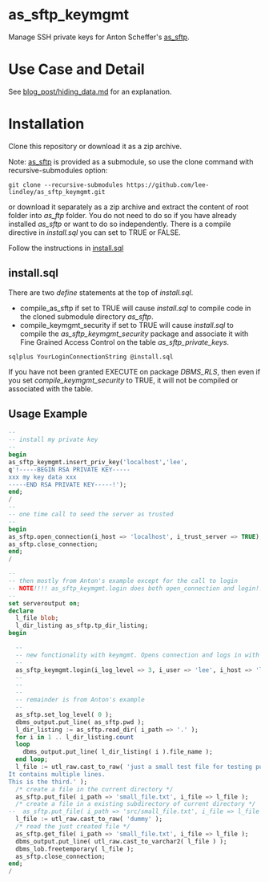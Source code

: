 # as_sftp_keymgmt

Manage SSH private keys for Anton Scheffer's [as_sftp](https://github.com/antonscheffer/as_sftp).

# Use Case and Detail

See [blog_post/hiding_data.md](blog_post/hiding_data.md) for an explanation.

# Installation

Clone this repository or download it as a zip archive.

Note: [as_sftp](https://github.com/antonscheffer/as_sftp)
is provided as a submodule,
so use the clone command with recursive-submodules option:

`git clone --recursive-submodules https://github.com/lee-lindley/as_sftp_keymgmt.git`

or download it separately as a zip archive and extract the content of root folder
into *as_ftp* folder. You do not need to do so if you have already installed *as_sftp*
or want to do so independently. There is a compile directive in *install.sql* you can
set to TRUE or FALSE.

Follow the instructions in [install.sql](#installsql)

## install.sql

There are two *define* statements at the top of
*install.sql*.

- compile_as_sftp if set to TRUE will cause *install.sql* to compile code in the cloned
submodule directory *as_sftp*.
- compile_keymgmt_security if set to TRUE will cause *install.sql* to compile the
*as_sftp_keymgmt_security* package and associate it with Fine Grained Access Control on the
table *as_sftp_private_keys*.

`sqlplus YourLoginConnectionString @install.sql`

If you have not been granted EXECUTE on package *DBMS_RLS*, then even if you set
*compile_keymgmt_security* to TRUE, it will not be compiled or associated with the table.

## Usage Example

```sql
--
-- install my private key
--
begin
as_sftp_keymgmt.insert_priv_key('localhost','lee',
q'!-----BEGIN RSA PRIVATE KEY-----
xxx my key data xxx
-----END RSA PRIVATE KEY-----!');
end;
/
--
-- one time call to seed the server as trusted
--
begin
as_sftp.open_connection(i_host => 'localhost', i_trust_server => TRUE);
as_sftp.close_connection;
end;
/

--
-- then mostly from Anton's example except for the call to login
-- NOTE!!!! as_sftp_keymgmt.login does both open_connection and login!!!!!!!!!!!!!!!
--
set serveroutput on;
declare
  l_file blob;
  l_dir_listing as_sftp.tp_dir_listing;
begin

  --
  -- new functionality with keymgmt. Opens connection and logs in with private key
  --
  as_sftp_keymgmt.login(i_log_level => 3, i_user => 'lee', i_host => 'localhost');
  --
  --
  --
  -- remainder is from Anton's example
  --
  as_sftp.set_log_level( 0 );
  dbms_output.put_line( as_sftp.pwd );
  l_dir_listing := as_sftp.read_dir( i_path => '.' );
  for i in 1 .. l_dir_listing.count
  loop
    dbms_output.put_line( l_dir_listing( i ).file_name );
  end loop;
  l_file := utl_raw.cast_to_raw( 'just a small test file for testing purposes.
It contains multiple lines.
This is the third.' ); 
  /* create a file in the current directory */
  as_sftp.put_file( i_path => 'small_file.txt', i_file => l_file );  
  /* create a file in a existing subdirectory of current directory */
--  as_sftp.put_file( i_path => 'src/small_file.txt', i_file => l_file );
  l_file := utl_raw.cast_to_raw( 'dummy' );
  /* read the just created file */  
  as_sftp.get_file( i_path => 'small_file.txt', i_file => l_file );  
  dbms_output.put_line( utl_raw.cast_to_varchar2( l_file ) );
  dbms_lob.freetemporary( l_file );
  as_sftp.close_connection;
end;
/
```
